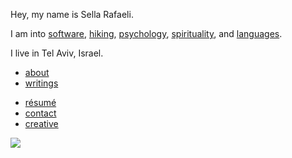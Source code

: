 Hey, my name is Sella Rafaeli.

I am into [software](/software), [hiking](/hiking), [psychology](/psychology), [spirituality](/spirituality), and [languages](/languages). 

I live in Tel Aviv, Israel.

* [about](/about.html)
* [writings](/blog)
<!-- * [readings](/good_reads.html) -->
* [résumé](https://docs.google.com/document/d/1B3MohkhW5nNrnFe2ZRK6XNkntPUJ7T9cQKrT46qxqIM)
* [contact](/contact.html)
* [creative](/creative.html)

<div class='center'>
  <img src="http://imgur.com/NJoZJIs.jpg">
</div>